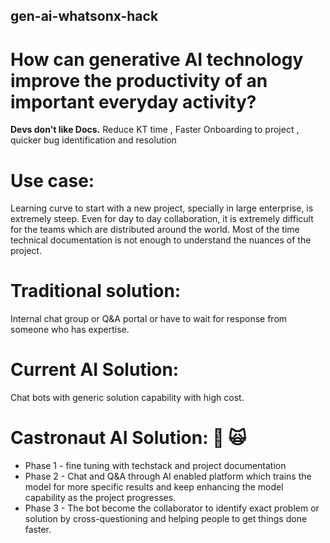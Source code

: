 ## gen-ai-whatsonx-hack

# How can generative AI technology improve the productivity of an important everyday activity?
**Devs don't like Docs.**
Reduce KT time , Faster Onboarding to project , quicker bug identification and resolution
# Use case: 
Learning curve to start with a new project, specially in large enterprise, is extremely steep. Even for day to day collaboration, it is extremely difficult for the teams which are distributed around the world.
Most of the time technical documentation is not enough to understand the nuances of the project. 
# Traditional solution:
Internal chat group or Q&A portal or have to wait for response from someone who has expertise.
# Current AI Solution:
Chat bots with generic solution capability with high cost.
# Castronaut AI Solution: :crystal_ball: :scream_cat:
- Phase 1 - fine tuning with techstack and project documentation 
- Phase 2 - Chat and Q&A through AI enabled platform which trains the model for more specific results and keep enhancing the model capability as the project progresses.
- Phase 3 - The bot become the collaborator to identify exact problem or solution by cross-questioning and helping people to get things done faster.
